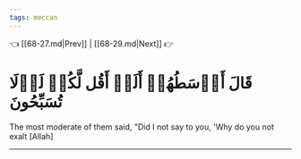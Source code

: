 ```yaml
---
tags: meccan
---
```


👈 [[68-27.md|Prev]] | [[68-29.md|Next]] 👉

# قَالَ أَوۡسَطُهُمۡ أَلَمۡ أَقُل لَّكُمۡ لَوۡلَا تُسَبِّحُونَ

The most moderate of them said, "Did I not say to you, 'Why do you not exalt [Allah]

---

